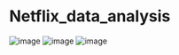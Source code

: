 # Netflix_data_analysis
![image](https://github.com/Goutammeena03/Netflix_data_analysis/assets/125290702/8413c29c-2399-4d04-a201-00962f1f1eee)
![image](https://github.com/Goutammeena03/Netflix_data_analysis/assets/125290702/585880b8-f8ea-4ec1-810d-126573c5d844)
![image](https://github.com/Goutammeena03/Netflix_data_analysis/assets/125290702/c06fa52f-68b4-4e17-be36-49129b1b43c6)
